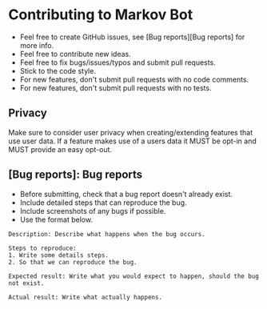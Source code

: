 # Contributing to Markov Bot

* Feel free to create GitHub issues, see [Bug reports][Bug reports] for more info.
* Feel free to contribute new ideas.
* Feel free to fix bugs/issues/typos and submit pull requests.
* Stick to the code style.
* For new features, don't submit pull requests with no code comments.
* For new features, don't submit pull requests with no tests.

## Privacy
Make sure to consider user privacy when creating/extending features that use user data. 
If a feature makes use of a users data it MUST be opt-in and MUST provide an easy opt-out.

## [Bug reports]: Bug reports
* Before submitting, check that a bug report doesn't already exist.
* Include detailed steps that can reproduce the bug.
* Include screenshots of any bugs if possible.
* Use the format below.

```
Description: Describe what happens when the bug occurs.

Steps to reproduce:
1. Write some details steps.
2. So that we can reproduce the bug.

Expected result: Write what you would expect to happen, should the bug not exist.

Actual result: Write what actually happens.

```